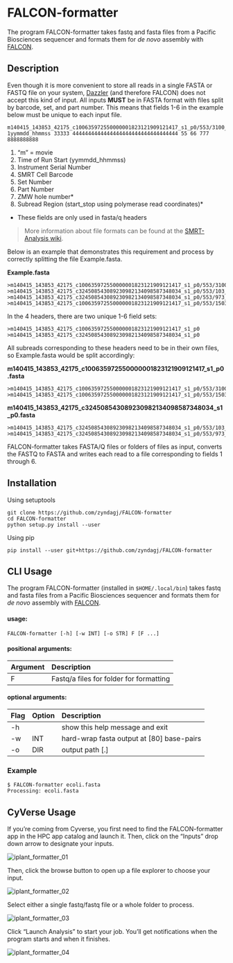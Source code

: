 # FALCON-formatter
The program FALCON-formatter takes fastq and fasta files from a Pacific Biosciences sequencer and formats them for *de novo* assembly with [FALCON](https://github.com/PacificBiosciences/FALCON).

## Description
Even though it is more convenient to store all reads in a single FASTA or FASTQ file on your system, [Dazzler](https://github.com/thegenemyers/DAZZ_DB) (and therefore FALCON) does not accept this kind of input. All inputs **MUST** be in FASTA format with files split by barcode, set, and part number. This means that fields 1-6 in the example below must be unique to each input file.

```none
m140415_143853_42175_c100635972550000001823121909121417_s1_p0/553/3100_11230
1yymmdd_hhmmss 33333 4444444444444444444444444444444444 55 66 777 8888888888
```
1. “m” = movie
2. Time of Run Start (yymmdd_hhmmss)
3. Instrument Serial Number
4. SMRT Cell Barcode
5. Set Number
6. Part Number
7. ZMW hole number*
8. Subread Region (start_stop using polymerase read coordinates)*
* These fields are only used in fasta/q headers

> More information about file formats can be found at the [SMRT-Analysis wiki](https://github.com/PacificBiosciences/SMRT-Analysis/wiki/Data-files-you-received-from-your-service-provider).

Below is an example that demonstrates this requirement and process by correctly splitting the file Example.fasta.

**Example.fasta**
```
>m140415_143853_42175_c100635972550000001823121909121417_s1_p0/553/3100_11230
>m140415_143853_42175_c324508543089230982134098587348034_s1_p0/553/103_725
>m140415_143853_42175_c324508543089230982134098587348034_s1_p0/553/973_13390
>m140415_143853_42175_c100635972550000001823121909121417_s1_p0/553/15030_17394
```

In the 4 headers, there are two unique 1-6 field sets:
```
>m140415_143853_42175_c100635972550000001823121909121417_s1_p0
>m140415_143853_42175_c324508543089230982134098587348034_s1_p0
```
All subreads corresponding to these headers need to be in their own files, so Example.fasta would be split accordingly:

**m140415_143853_42175_c100635972550000001823121909121417_s1_p0.fasta**
```
>m140415_143853_42175_c100635972550000001823121909121417_s1_p0/553/3100_11230
>m140415_143853_42175_c100635972550000001823121909121417_s1_p0/553/15030_17394
```
**m140415_143853_42175_c324508543089230982134098587348034_s1_p0.fasta**
```
>m140415_143853_42175_c324508543089230982134098587348034_s1_p0/553/103_725
>m140415_143853_42175_c324508543089230982134098587348034_s1_p0/553/973_13390
```
FALCON-formatter takes FASTA/Q files or folders of files as input, converts the FASTQ to FASTA and writes each read to a file corresponding to fields 1 through 6.

## Installation
Using setuptools
```
git clone https://github.com/zyndagj/FALCON-formatter
cd FALCON-formatter
python setup.py install --user
```
Using pip
```
pip install --user git+https://github.com/zyndagj/FALCON-formatter
```

## CLI Usage
The program FALCON-formatter (installed in `$HOME/.local/bin`) takes fastq and fasta files from a Pacific Biosciences sequencer and formats them for *de novo* assembly with [FALCON](https://github.com/PacificBiosciences/FALCON).

#### usage:
```
FALCON-formatter [-h] [-w INT] [-o STR] F [F ...]
```
#### positional arguments:
|Argument|Description|
|---|:---|
| F | Fastq/a files for folder for formatting |
#### optional arguments:
|Flag|Option|Description|
|---|---|:---|
|-h| |show this help message and exit|
|-w|INT|hard-wrap fasta output at \[80\] base-pairs|
|-o|DIR|output path \[.\]|

### Example
```
$ FALCON-formatter ecoli.fasta
Processing: ecoli.fasta
```

## CyVerse Usage
If you’re coming from Cyverse, you first need to find the FALCON-formatter app in the HPC app catalog and launch it. Then, click on the “Inputs” drop down arrow to designate your inputs.

![iplant_formatter_01](https://cloud.githubusercontent.com/assets/6790115/13088375/9e1a3c20-d4b1-11e5-8a43-a85ea903ddff.png)

Then, click the browse button to open up a file explorer to choose your input.

![iplant_formatter_02](https://cloud.githubusercontent.com/assets/6790115/13088373/9e18f126-d4b1-11e5-9118-33d83b679501.png)

Select either a single fastq/fastq file or a whole folder to process.

![iplant_formatter_03](https://cloud.githubusercontent.com/assets/6790115/13088374/9e1a41b6-d4b1-11e5-80db-2e4e2b025cd2.png)

Click “Launch Analysis” to start your job. You’ll get notifications when the program starts and when it finishes.

![iplant_formatter_04](https://cloud.githubusercontent.com/assets/6790115/13088376/9e1a9ac6-d4b1-11e5-936d-8486f4ba4174.png)
